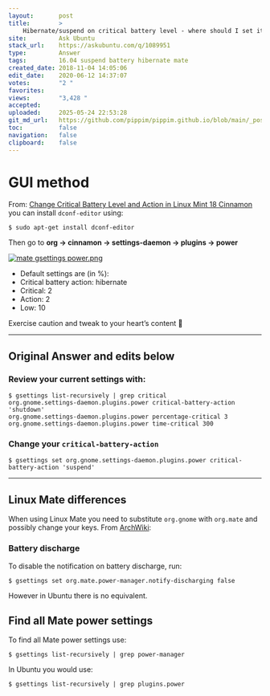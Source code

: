 ```yaml
---
layout:       post
title:        >
    Hibernate/suspend on critical battery level - where should I set it from MATE GUI?
site:         Ask Ubuntu
stack_url:    https://askubuntu.com/q/1089951
type:         Answer
tags:         16.04 suspend battery hibernate mate
created_date: 2018-11-04 14:05:06
edit_date:    2020-06-12 14:37:07
votes:        "2 "
favorites:    
views:        "3,428 "
accepted:     
uploaded:     2025-05-24 22:53:28
git_md_url:   https://github.com/pippim/pippim.github.io/blob/main/_posts/2018/2018-11-04-Hibernate_suspend-on-critical-battery-level-where-should-I-set-it-from-MATE-GUI_.md
toc:          false
navigation:   false
clipboard:    false
---
```


# GUI method

From: [Change Critical Battery Level and Action in Linux Mint 18 Cinnamon][1]
you can install `dconf-editor` using:

``` 
$ sudo apt-get install dconf-editor
```

Then go to **org -> cinnamon -> settings-daemon -> plugins -> power**

[![mate gsettings power.png][2]][2]

- Default settings are (in %):
- Critical battery action: hibernate
- Critical: 2
- Action: 2
- Low: 10

Exercise caution and tweak to your heart’s content 🙂

----------


## Original Answer and edits below

### Review your current settings with:

``` 
$ gsettings list-recursively | grep critical
org.gnome.settings-daemon.plugins.power critical-battery-action 'shutdown'
org.gnome.settings-daemon.plugins.power percentage-critical 3
org.gnome.settings-daemon.plugins.power time-critical 300
```

### Change your `critical-battery-action`

``` 
$ gsettings set org.gnome.settings-daemon.plugins.power critical-battery-action 'suspend'
```


----------


## Linux Mate differences

When using Linux Mate you need to substitute `org.gnome` with `org.mate` and possibly change your keys. From [ArchWiki][3]: 

### Battery discharge

To disable the notification on battery discharge, run:

``` 
$ gsettings set org.mate.power-manager.notify-discharging false
```

However in Ubuntu there is no equivalent.

## Find all Mate power settings

To find all Mate power settings use:

``` 
$ gsettings list-recursively | grep power-manager
```

In Ubuntu you would use:

``` 
$ gsettings list-recursively | grep plugins.power
```


  [1]: http://www.putdispenserhere.com/change-critical-battery-level-action-linux-mint-18-cinnamon/
  [2]: https://pippim.github.io/assets/img/posts/2018/3hykc.png
  [3]: https://wiki.archlinux.org/index.php/MATE

